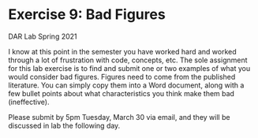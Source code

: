 Exercise 9: Bad Figures
================
DAR Lab
Spring 2021

I know at this point in the semester you have worked hard and worked
through a lot of frustration with code, concepts, etc. The sole
assignment for this lab exercise is to find and submit one or two
examples of what you would consider bad figures. Figures need to come
from the published literature. You can simply copy them into a Word
document, along with a few bullet points about what characteristics you
think make them bad (ineffective).

Please submit by 5pm Tuesday, March 30 via email, and they will be
discussed in lab the following day.
